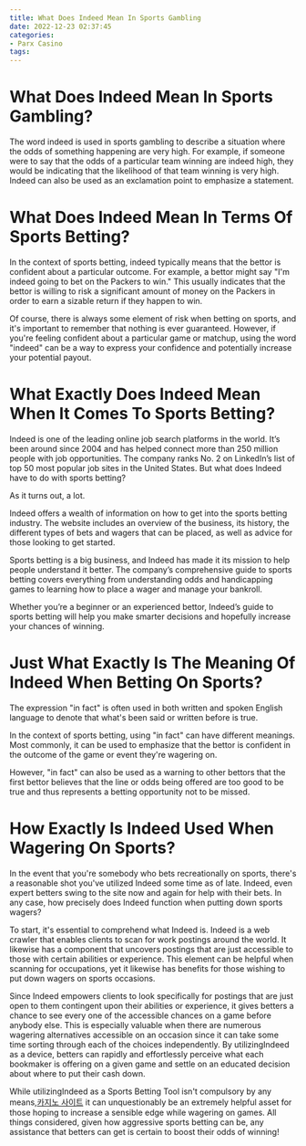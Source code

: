 ```yaml
---
title: What Does Indeed Mean In Sports Gambling
date: 2022-12-23 02:37:45
categories:
- Parx Casino
tags:
---
```



#  What Does Indeed Mean In Sports Gambling?

The word indeed is used in sports gambling to describe a situation where the odds of something happening are very high. For example, if someone were to say that the odds of a particular team winning are indeed high, they would be indicating that the likelihood of that team winning is very high. Indeed can also be used as an exclamation point to emphasize a statement.

#  What Does Indeed Mean In Terms Of Sports Betting?

In the context of sports betting, indeed typically means that the bettor is confident about a particular outcome. For example, a bettor might say "I'm indeed going to bet on the Packers to win." This usually indicates that the bettor is willing to risk a significant amount of money on the Packers in order to earn a sizable return if they happen to win.

Of course, there is always some element of risk when betting on sports, and it's important to remember that nothing is ever guaranteed. However, if you're feeling confident about a particular game or matchup, using the word "indeed" can be a way to express your confidence and potentially increase your potential payout.

#  What Exactly Does Indeed Mean When It Comes To Sports Betting?

Indeed is one of the leading online job search platforms in the world. It’s been around since 2004 and has helped connect more than 250 million people with job opportunities. The company ranks No. 2 on LinkedIn’s list of top 50 most popular job sites in the United States. But what does Indeed have to do with sports betting?

As it turns out, a lot.

Indeed offers a wealth of information on how to get into the sports betting industry. The website includes an overview of the business, its history, the different types of bets and wagers that can be placed, as well as advice for those looking to get started.

Sports betting is a big business, and Indeed has made it its mission to help people understand it better. The company’s comprehensive guide to sports betting covers everything from understanding odds and handicapping games to learning how to place a wager and manage your bankroll.

Whether you’re a beginner or an experienced bettor, Indeed’s guide to sports betting will help you make smarter decisions and hopefully increase your chances of winning.

#  Just What Exactly Is The Meaning Of Indeed When Betting On Sports?

The expression "in fact" is often used in both written and spoken English language to denote that what's been said or written before is true. 

In the context of sports betting, using "in fact" can have different meanings. Most commonly, it can be used to emphasize that the bettor is confident in the outcome of the game or event they're wagering on. 

However, "in fact" can also be used as a warning to other bettors that the first bettor believes that the line or odds being offered are too good to be true and thus represents a betting opportunity not to be missed.

#  How Exactly Is Indeed Used When Wagering On Sports?

In the event that you're somebody who bets recreationally on sports, there's a reasonable shot you've utilized Indeed some time as of late. Indeed, even expert betters swing to the site now and again for help with their bets. In any case, how precisely does Indeed function when putting down sports wagers?

To start, it's essential to comprehend what Indeed is. Indeed is a web crawler that enables clients to scan for work postings around the world. It likewise has a component that uncovers postings that are just accessible to those with certain abilities or experience. This element can be helpful when scanning for occupations, yet it likewise has benefits for those wishing to put down wagers on sports occasions.

Since Indeed empowers clients to look specifically for postings that are just open to them contingent upon their abilities or experience, it gives betters a chance to see every one of the accessible chances on a game before anybody else. This is especially valuable when there are numerous wagering alternatives accessible on an occasion since it can take some time sorting through each of the choices independently. By utilizingIndeed as a device, betters can rapidly and effortlessly perceive what each bookmaker is offering on a given game and settle on an educated decision about where to put their cash down. 

While utilizingIndeed as a Sports Betting Tool isn't compulsory by any means,[카지노 사이트](https://choegocasino.com/) it can unquestionably be an extremely helpful asset for those hoping to increase a sensible edge while wagering on games. All things considered, given how aggressive sports betting can be, any assistance that betters can get is certain to boost their odds of winning!
